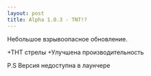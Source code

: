 ```yaml
---
layout: post
title: Alpha 1.0.3 - TNT!?
---
```


Небольшое взрывоопасное обновление.

+ТНТ стрелы
+Улучшена производительность



P.S Версия недоступна в лаунчере
